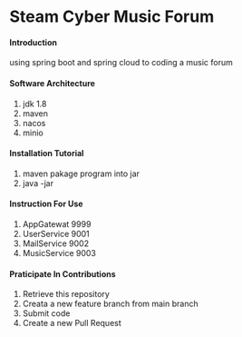 # Steam Cyber Music Forum

#### Introduction

using spring boot and spring cloud to coding a music forum

#### Software Architecture

1. jdk 1.8
2. maven
3. nacos
4. minio

#### Installation Tutorial

1. maven pakage program into jar
2. java -jar

#### Instruction For Use

1. AppGatewat 9999
2. UserService 9001
3. MailService 9002
4. MusicService 9003

#### Praticipate In Contributions

1. Retrieve this repository
2. Creata a new feature branch from main branch
3. Submit code
4. Create a new Pull Request
